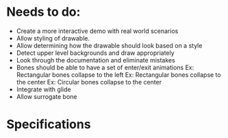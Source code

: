 

# Needs to do:

* Create a more interactive demo with real world scenarios
* Allow styling of drawable.
* Allow determining how the drawable should look based on a style
* Detect upper level backgrounds and draw appropriately
* Look through the documentation and eliminate mistakes
* Bones should be able to have a set of enter/exit animations
    Ex: Rectangular bones collapse to the left
    Ex: Rectangular bones collapse to the center
    Ex: Circular bones collapse to the center
* Integrate with glide
* Allow surrogate bone

# Specifications